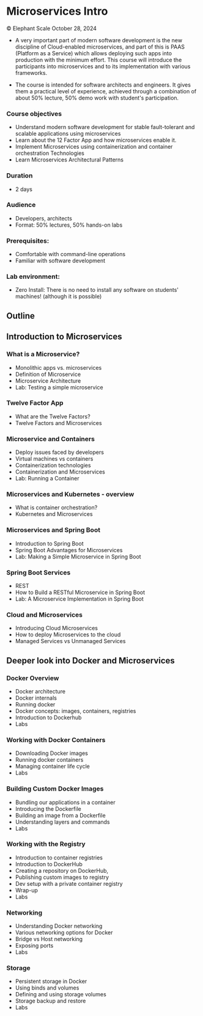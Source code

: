 # Microservices Intro 

© Elephant Scale 
October 28, 2024

* A very important part of modern software development is the new discipline of Cloud-enabled microservices, and part of this is PAAS (Platform as a Service) which allows deploying such apps into production with the minimum effort. This course will introduce the participants into microservices and to its implementation with various frameworks.

* The course is intended for software architects and engineers. It gives them a practical level of experience, achieved through a combination of about 50% lecture, 50% demo work with student's participation. 

### Course objectives

* Understand modern software development for stable fault-tolerant and scalable applications using microservices
* Learn about the 12 Factor App and how microservices enable it.
* Implement Microservices using containerization and container orchestration Technologies
* Learn Microservices Architectural Patterns

### Duration
* 2 days

### Audience
* Developers, architects
* Format: 50% lectures,  50% hands-on labs

### Prerequisites:

* Comfortable with command-line operations
* Familiar with software development

### Lab environment:

* Zero Install: There is no need to install any software on students' machines! (although it is possible) 


## Outline

## Introduction to Microservices 

### What is a Microservice?

* Monolithic apps vs. microservices
* Definition of Microservice
* Microservice Architecture
* Lab: Testing a simple microservice

### Twelve Factor App
* What are the Twelve Factors?
* Twelve Factors and Microservices

### Microservice and Containers
* Deploy issues faced by developers
* Virtual machines vs containers
* Containerization technologies
* Containerization and Microservices
* Lab: Running a Container

### Microservices and Kubernetes - overview
* What is container orchestration?
* Kubernetes and Microservices

### Microservices and Spring Boot
* Introduction to Spring Boot
* Spring Boot Advantages for Microservices
* Lab: Making a Simple Microservice in Spring Boot

### Spring Boot Services
* REST
* How to Build a RESTful Microservice in Spring Boot
* Lab: A Microservice Implementation in Spring Boot

### Cloud and Microservices
* Introducing Cloud Microservices
* How to deploy Microservices to the cloud
* Managed Services vs Unmanaged Services


## Deeper look into Docker and Microservices

### Docker Overview

* Docker architecture
* Docker internals
* Running docker
* Docker concepts: images, containers, registries
* Introduction to Dockerhub
* Labs

### Working with Docker Containers

* Downloading Docker images
* Running docker containers
* Managing container life cycle
* Labs

### Building Custom Docker Images

* Bundling our applications in a container
* Introducing the Dockerfile
* Building an image from a Dockerfile
* Understanding layers and commands
* Labs

### Working with the Registry

* Introduction to container registries
* Introduction to DockerHub
* Creating a repository on DockerHub,
* Publishing custom images to registry
* Dev setup with a private container registry
* Wrap-up
* Labs

### Networking

* Understanding Docker networking
* Various networking options for Docker
* Bridge vs Host networking
* Exposing ports
* Labs

### Storage

* Persistent storage in Docker
* Using binds and volumes
* Defining and using storage volumes
* Storage backup and restore
* Labs